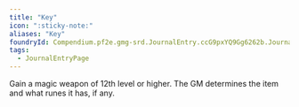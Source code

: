 ```yaml
---
title: "Key"
icon: ":sticky-note:"
aliases: "Key"
foundryId: Compendium.pf2e.gmg-srd.JournalEntry.ccG9pxYQ9Gg6262b.JournalEntryPage.BW0oFQ0WA5jzOzRs
tags:
  - JournalEntryPage
---
```

Gain a magic weapon of 12th level or higher. The GM determines the item and what runes it has, if any.